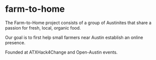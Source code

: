 # farm-to-home

The Farm-to-Home project consists of a group of Austinites that share a passion for fresh, local, organic food.

Our goal is to first help small farmers near Austin establish an online presence.

Founded at ATXHack4Change and Open-Austin events.
